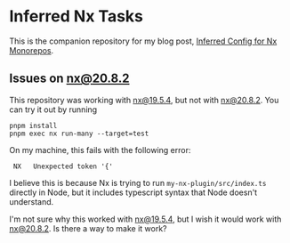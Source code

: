 # Inferred Nx Tasks

This is the companion repository for my blog post, [Inferred Config for Nx Monorepos](https://brianschiller.com/blog/2025/06/04/inferred-nx-config).

## Issues on nx@20.8.2

This repository was working with nx@19.5.4, but not with nx@20.8.2. You can try it out by running

```
pnpm install
pnpm exec nx run-many --target=test
```

On my machine, this fails with the following error:

```
 NX   Unexpected token '{'
```

I believe this is because Nx is trying to run `my-nx-plugin/src/index.ts` directly in Node, but it includes typescript syntax that Node doesn't understand.

I'm not sure why this worked with nx@19.5.4, but I wish it would work with nx@20.8.2. Is there a way to make it work?
